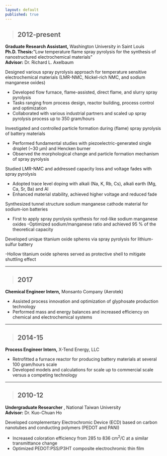 ```yaml
---
layout: default
published: true
---
```


>## 2012-present
**Graduate Research Assistant,** Washington University in Saint Louis              
**Ph.D. Thesis:**&quot;Low temperature flame spray pyrolysis for the synthesis of nanostructured electrochemical materials&quot;  
**Advisor:** Dr. Richard L. Axelbaum

Designed various spray pyrolysis approach for temperature sensitive electrochemical materials (LMR-NMC, Nickel-rich NMC, and sodium manganese oxides)

- Developed flow furnace, flame-assisted, direct flame, and slurry spray pyrolysis
- Tasks ranging from process design, reactor building, process control and optimization
- Collaborated with various industrial partners and scaled up spray pyrolysis process up to 350 gram/hours

Investigated and controlled particle formation during (flame) spray pyrolysis of battery materials

- Performed fundamental studies with piezoelectric-generated single droplet (~30 µm) and Hencken burner
- Observed the morphological change and particle formation mechanism of spray pyrolysis

Studied LMR-NMC and addressed capacity loss and voltage fades with spray pyrolysis

- Adopted trace level doping with alkali (Na, K, Rb, Cs), alkali earth (Mg, Ca, Sr, Ba) and Al
- Enhanced material stability, achieved higher voltage and reduced fade

Synthesized tunnel structure sodium manganese cathode material for sodium-ion batteries

- First to apply spray pyrolysis synthesis for rod-like sodium manganese oxides
-Optimized sodium/manganese ratio and achieved 95 % of the theoretical capacity

Developed unique titanium oxide spheres via spray pyrolysis for lithium-sulfur battery

-Hollow titanium oxide spheres served as protective shell to mitigate shuttling effect

---
>## 2017
**Chemical Engineer Intern,** Monsanto Company (Aerotek)                       

- Assisted process innovation and optimization of glyphosate production technology
- Performed mass and energy balances and increased efficiency on chemical and electrochemical systems

---
>## 2014-15
**Process Engineer Intern,** X-Tend Energy, LLC                                       

- Retrofitted a furnace reactor for producing battery materials at several 100 gram/hours scale
- Developed models and calculations for scale up to commercial scale versus a competing technology

---
>## 2010-12
**Undergraduate Researcher** , National Taiwan University                             
**Advisor:** Dr. Kuo-Chuan Ho

Developed complementary Electrochromic Device (ECD) based on carbon nanotubes and conducting polymers (PEDOT and PANI)

- Increased coloration efficiency from 285 to 836 cm<sup>2</sup>/C at a similar transmittance change
- Optimized PEDOT:PSS/P3HT composite electrochromic thin film


